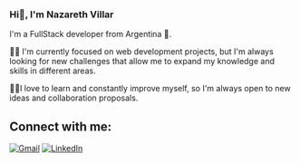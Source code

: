 ### Hi👋, I'm Nazareth Villar


I'm a FullStack developer from Argentina 🙌.

🔭✨ I'm currently focused on web development projects, but I'm always looking for new challenges that allow me to expand my knowledge and skills in different areas.

🤝👯I love to learn and constantly improve myself, so I'm always open to new ideas and collaboration proposals. 




## Connect with me:
[![Gmail](https://img.shields.io/badge/Gmail-%23D14836.svg?logo=gmail&logoColor=white)](mailto:nazarethvillar38@gmail.com)
[![LinkedIn](https://img.shields.io/badge/LinkedIn-%230077B5.svg?logo=linkedin&logoColor=white)](https://linkedin.com/in/https://www.linkedin.com/in/nazareth-villar-a473b9242/) 










